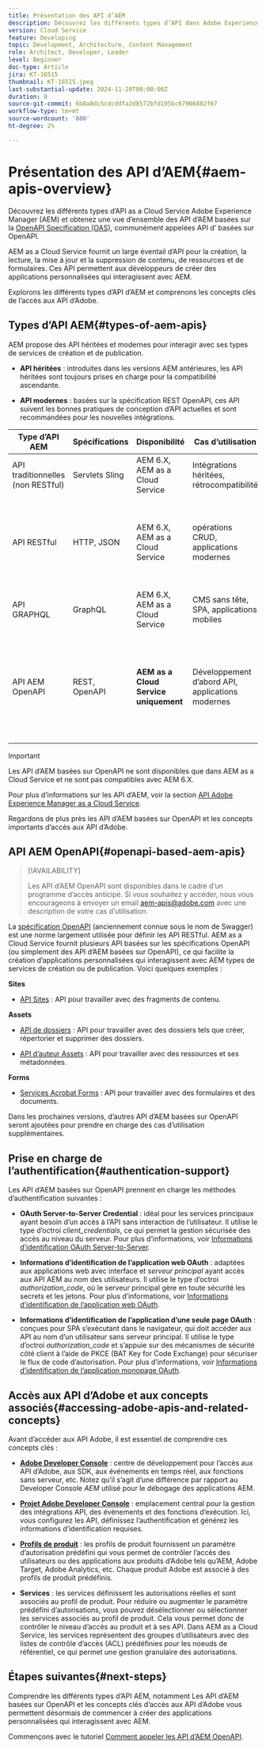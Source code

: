 ```yaml
---
title: Présentation des API d’AEM
description: Découvrez les différents types d’API dans Adobe Experience Manager (AEM) et obtenez un aperçu des API basées sur la spécification OpenAPI, communément appelées API d’AEM basées sur OpenAPI.
version: Cloud Service
feature: Developing
topic: Development, Architecture, Content Management
role: Architect, Developer, Leader
level: Beginner
doc-type: Article
jira: KT-16515
thumbnail: KT-16515.jpeg
last-substantial-update: 2024-11-20T00:00:00Z
duration: 0
source-git-commit: 6b8a8dc5cdcddfa2d8572bfd195bc67906882f67
workflow-type: tm+mt
source-wordcount: '880'
ht-degree: 2%

---
```



# Présentation des API d’AEM{#aem-apis-overview}

Découvrez les différents types d’API as a Cloud Service Adobe Experience Manager (AEM) et obtenez une vue d’ensemble des API d’AEM basées sur la [ OpenAPI Specification (OAS)](https://swagger.io/specification/), communément appelées API d’ basées sur OpenAPI.

AEM as a Cloud Service fournit un large éventail d’API pour la création, la lecture, la mise à jour et la suppression de contenu, de ressources et de formulaires. Ces API permettent aux développeurs de créer des applications personnalisées qui interagissent avec AEM.

Explorons les différents types d’API d’AEM et comprenons les concepts clés de l’accès aux API d’Adobe.

## Types d’API AEM{#types-of-aem-apis}

AEM propose des API héritées et modernes pour interagir avec ses types de services de création et de publication.

- **API héritées** : introduites dans les versions AEM antérieures, les API héritées sont toujours prises en charge pour la compatibilité ascendante.

- **API modernes** : basées sur la spécification REST OpenAPI, ces API suivent les bonnes pratiques de conception d’API actuelles et sont recommandées pour les nouvelles intégrations.


| Type d’API AEM | Spécifications | Disponibilité | Cas d’utilisation | Exemple |
| --- | --- | --- | --- | --- |
| API traditionnelles (non RESTful) | Servlets Sling | AEM 6.X, AEM as a Cloud Service | Intégrations héritées, rétrocompatibilité | [API Query Builder](https://experienceleague.adobe.com/en/docs/experience-manager-cloud-service/content/implementing/developing/full-stack/search/query-builder-api) et autres |
| API RESTful | HTTP, JSON | AEM 6.X, AEM as a Cloud Service | opérations CRUD, applications modernes | [API HTTP Assets](https://experienceleague.adobe.com/fr/docs/experience-manager-cloud-service/content/assets/admin/mac-api-assets), [API REST de workflow](https://experienceleague.adobe.com/en/docs/experience-manager-65/content/implementing/developing/extending-aem/extending-workflows/workflows-program-interaction#using-the-workflow-rest-api), [exportateur JSON pour Content Services](https://experienceleague.adobe.com/en/docs/experience-manager-cloud-service/content/implementing/developing/full-stack/components-templates/json-exporter) et autres |
| API GRAPHQL | GraphQL | AEM 6.X, AEM as a Cloud Service | CMS sans tête, SPA, applications mobiles | [API GraphQL](https://experienceleague.adobe.com/en/docs/experience-manager-cloud-service/content/headless/graphql-api/content-fragments) |
| API AEM OpenAPI | REST, OpenAPI | **AEM as a Cloud Service uniquement** | Développement d’abord API, applications modernes | [API d’auteur Assets](https://developer.adobe.com/experience-cloud/experience-manager-apis/api/experimental/assets/author/), [API de dossiers](https://developer.adobe.com/experience-cloud/experience-manager-apis/api/experimental/folders/), [API AEM Sites](https://developer.adobe.com/experience-cloud/experience-manager-apis/api/experimental/sites/delivery/), [Services Forms Acrobat](https://developer.adobe.com/experience-cloud/experience-manager-apis/api/experimental/document/) et autres |

>[!IMPORTANT]
>
>Les API d’AEM basées sur OpenAPI ne sont disponibles que dans AEM as a Cloud Service et ne sont pas compatibles avec AEM 6.X.

Pour plus d’informations sur les API d’AEM, voir la section [API Adobe Experience Manager as a Cloud Service](https://developer.adobe.com/experience-cloud/experience-manager-apis/).

Regardons de plus près les API d’AEM basées sur OpenAPI et les concepts importants d’accès aux API d’Adobe.

## API AEM OpenAPI{#openapi-based-aem-apis}

>[!AVAILABILITY]
>
>Les API d’AEM OpenAPI sont disponibles dans le cadre d’un programme d’accès anticipé. Si vous souhaitez y accéder, nous vous encourageons à envoyer un email [aem-apis@adobe.com](mailto:aem-apis@adobe.com) avec une description de votre cas d’utilisation.

La [spécification OpenAPI](https://swagger.io/specification/) (anciennement connue sous le nom de Swagger) est une norme largement utilisée pour définir les API RESTful. AEM as a Cloud Service fournit plusieurs API basées sur les spécifications OpenAPI (ou simplement des API d’AEM basées sur OpenAPI), ce qui facilite la création d’applications personnalisées qui interagissent avec AEM types de services de création ou de publication. Voici quelques exemples :

**Sites**

- [API Sites](https://developer.adobe.com/experience-cloud/experience-manager-apis/api/experimental/sites/delivery/) : API pour travailler avec des fragments de contenu.

**Assets**

- [API de dossiers](https://developer.adobe.com/experience-cloud/experience-manager-apis/api/experimental/folders/) : API pour travailler avec des dossiers tels que créer, répertorier et supprimer des dossiers.

- [API d’auteur Assets](https://developer.adobe.com/experience-cloud/experience-manager-apis/api/experimental/assets/author/) : API pour travailler avec des ressources et ses métadonnées.

**Forms**

- [ Services Acrobat Forms](https://developer.adobe.com/experience-cloud/experience-manager-apis/api/experimental/document/) : API pour travailler avec des formulaires et des documents.

Dans les prochaines versions, d’autres API d’AEM basées sur OpenAPI seront ajoutées pour prendre en charge des cas d’utilisation supplémentaires.

## Prise en charge de l’authentification{#authentication-support}

Les API d’AEM basées sur OpenAPI prennent en charge les méthodes d’authentification suivantes :

- **OAuth Server-to-Server Credential** : idéal pour les services principaux ayant besoin d’un accès à l’API sans interaction de l’utilisateur. Il utilise le type d’octroi _client_credentials_, ce qui permet la gestion sécurisée des accès au niveau du serveur. Pour plus d’informations, voir [Informations d’identification OAuth Server-to-Server](https://developer.adobe.com/developer-console/docs/guides/authentication/ServerToServerAuthentication/#oauth-server-to-server-credential).

- **Informations d’identification de l’application web OAuth** : adaptées aux applications web avec interface et _serveur principal_ ayant accès aux API AEM au nom des utilisateurs. Il utilise le type d’octroi _authorization_code_, où le serveur principal gère en toute sécurité les secrets et les jetons. Pour plus d’informations, voir [Informations d’identification de l’application web OAuth](https://developer.adobe.com/developer-console/docs/guides/authentication/UserAuthentication/implementation/#oauth-web-app-credential).

- **Informations d’identification de l’application d’une seule page OAuth** : conçues pour SPA s’exécutant dans le navigateur, qui doit accéder aux API au nom d’un utilisateur sans serveur principal. Il utilise le type d’octroi _authorization_code_ et s’appuie sur des mécanismes de sécurité côté client à l’aide de PKCE (BAT Key for Code Exchange) pour sécuriser le flux de code d’autorisation. Pour plus d’informations, voir [Informations d’identification de l’application monopage OAuth](https://developer.adobe.com/developer-console/docs/guides/authentication/UserAuthentication/implementation/#oauth-single-page-app-credential).

## Accès aux API d’Adobe et aux concepts associés{#accessing-adobe-apis-and-related-concepts}

Avant d’accéder aux API Adobe, il est essentiel de comprendre ces concepts clés :

- **[Adobe Developer Console](https://developer.adobe.com/)** : centre de développement pour l’accès aux API d’Adobe, aux SDK, aux événements en temps réel, aux fonctions sans serveur, etc. Notez qu’il s’agit d’une différence par rapport au Developer Console _AEM_ utilisé pour le débogage des applications AEM.

- **[Projet Adobe Developer Console](https://developer.adobe.com/developer-console/docs/guides/projects/)** : emplacement central pour la gestion des intégrations API, des événements et des fonctions d’exécution. Ici, vous configurez les API, définissez l’authentification et générez les informations d’identification requises.

- **[Profils de produit](https://helpx.adobe.com/fr/enterprise/using/manage-product-profiles.html)** : les profils de produit fournissent un paramètre d’autorisation prédéfini qui vous permet de contrôler l’accès des utilisateurs ou des applications aux produits d’Adobe tels qu’AEM, Adobe Target, Adobe Analytics, etc. Chaque produit Adobe est associé à des profils de produit prédéfinis.

- **Services** : les services définissent les autorisations réelles et sont associés au profil de produit. Pour réduire ou augmenter le paramètre prédéfini d’autorisations, vous pouvez désélectionner ou sélectionner les services associés au profil de produit. Cela vous permet donc de contrôler le niveau d’accès au produit et à ses API. Dans AEM as a Cloud Service, les services représentent des groupes d’utilisateurs avec des listes de contrôle d’accès (ACL) prédéfinies pour les noeuds de référentiel, ce qui permet une gestion granulaire des autorisations.

## Étapes suivantes{#next-steps}

Comprendre les différents types d’API AEM, notamment
Les API d’AEM basées sur OpenAPI et les concepts clés d’accès aux API d’Adobe vous permettent désormais de commencer à créer des applications personnalisées qui interagissent avec AEM.

Commençons avec le tutoriel [Comment appeler les API d’AEM OpenAPI](invoke-openapi-based-aem-apis.md).

